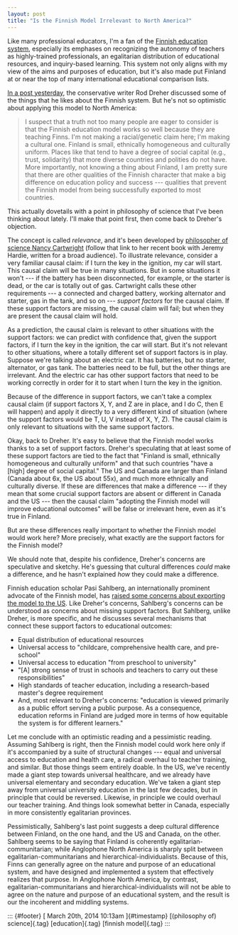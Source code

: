 ```yaml
---
layout: post
title: "Is the Finnish Model Irrelevant to North America?"
---
```



Like many professional educators, I'm a fan of the [Finnish education system](http://www.nea.org/home/40991.htm), especially its emphases on recognizing the autonomy of teachers as highly-trained professionals, an egalitarian distribution of educational resources, and inquiry-based learning. This system not only aligns with my view of the aims and purposes of education, but it's also made put Finland at or near the top of many international educational comparison lists.

[In a post yesterday](http://www.theamericanconservative.com/dreher/why-does-finland-educate-its-kids-better/), the conservative writer Rod Dreher discussed some of the things that he likes about the Finnish system. But he's not so optimistic about applying this model to North America:

> I suspect that a truth not too many people are eager to consider is that the Finnish education model works so well because they are teaching Finns. I'm not making a racial/genetic claim here; I'm making a cultural one. Finland is small, ethnically homogeneous and culturally uniform. Places like that tend to have a degree of social capital (e.g., trust, solidarity) that more diverse countries and polities do not have. More importantly, not knowing a thing about Finland, I am pretty sure that there are other qualities of the Finnish character that make a big difference on education policy and success --- qualities that prevent the Finnish model from being successfully exported to most countries.

This actually dovetails with a point in philosophy of science that I've been thinking about lately. I'll make that point first, then come back to Dreher's objection.

The concept is called *relevance*, and it's been developed by [philosopher of science Nancy Cartwright](http://books.google.ca/books?id=kN3OdpkUyTcC) (follow that link to her recent book with Jeremy Hardie, written for a broad audience). To illustrate relevance, consider a very familiar causal claim: if I turn the key in the ignition, my car will start. This causal claim will be true in many situations. But in some situations it won't --- if the battery has been disconnected, for example, or the starter is dead, or the car is totally out of gas. Cartwright calls these other requirements --- a connected and charged battery, working alternator and starter, gas in the tank, and so on --- *support factors* for the causal claim. If these support factors are missing, the causal claim will fail; but when they are present the causal claim will hold.

As a prediction, the causal claim is relevant to other situations with the support factors: we can predict with confidence that, given the support factors, if I turn the key in the ignition, the car will start. But it's not relevant to other situations, where a totally different set of support factors is in play. Suppose we're talking about an electric car. It has batteries, but no starter, alternator, or gas tank. The batteries need to be full, but the other things are irrelevant. And the electric car has other support factors that need to be working correctly in order for it to start when I turn the key in the ignition.

Because of the difference in support factors, we can't take a complex causal claim (if support factors X, Y, and Z are in place, and I do C, then E will happen) and apply it directly to a very different kind of situation (where the support factors would be T, U, V instead of X, Y, Z). The causal claim is only relevant to situations with the same support factors.

Okay, back to Dreher. It's easy to believe that the Finnish model works thanks to a set of support factors. Dreher's speculating that at least some of these support factors are tied to the fact that "Finland is small, ethnically homogeneous and culturally uniform" and that such countries "have a \[high\] degree of social capital." The US and Canada are larger than Finland (Canada about 6x, the US about 55x), and much more ethnically and culturally diverse. If these are differences that make a difference --- if they mean that some crucial support factors are absent or different in Canada and the US --- then the causal claim "adopting the Finnish model will improve educational outcomes" will be false or irrelevant here, even as it's true in Finland.

But are these differences really important to whether the Finnish model would work here? More precisely, what exactly are the support factors for the Finnish model?

We should note that, despite his confidence, Dreher's concerns are speculative and sketchy. He's guessing that cultural differences *could* make a difference, and he hasn't explained *how* they could make a difference.

Finnish education scholar Pasi Sahlberg, an internationally prominent advocate of the Finnish model, has [raised some concerns about exporting the model to the US](http://pasisahlberg.com/text/). Like Dreher's concerns, Sahlberg's concerns can be understood as concerns about missing support factors. But Sahlberg, unlike Dreher, is more specific, and he discusses several mechanisms that connect these support factors to educational outcomes:

-   Equal distribution of educational resources
-   Universal access to "childcare, comprehensive health care, and pre-school"
-   Universal access to education "from preschool to university"
-   "\[A\] strong sense of trust in schools and teachers to carry out these responsibilities"
-   High standards of teacher education, including a research-based master's degree requirement
-   And, most relevant to Dreher's concerns: "education is viewed primarily as a public effort serving a public purpose. As a consequence, education reforms in Finland are judged more in terms of how equitable the system is for different learners."

Let me conclude with an optimistic reading and a pessimistic reading. Assuming Sahlberg is right, then the Finnish model could work here only if it's accompanied by a suite of structural changes --- equal and universal access to education and health care, a radical overhaul to teacher training, and similar. But those things seem entirely doable. In the US, we've recently made a giant step towards universal healthcare, and we already have universal elementary and secondary education. We've taken a giant step away from universal university education in the last few decades, but in principle that could be reversed. Likewise, in principle we could overhaul our teacher training. And things look somewhat better in Canada, especially in more consistently egalitarian provinces.

Pessimistically, Sahlberg's last point suggests a deep cultural difference between Finland, on the one hand, and the US and Canada, on the other. Sahlberg seems to be saying that Finland is coherently egalitarian-communitarian; while Anglophone North America is sharply split between egalitarian-communitarians and hierarchical-individualists. Because of this, Finns can generally agree on the nature and purpose of an educational system, and have designed and implemented a system that effectively realizes that purpose. In Anglophone North America, by contrast, egalitarian-communitarians and hierarchical-individualists will not be able to agree on the nature and purpose of an educational system, and the result is our the incoherent and middling systems.

::: {#footer}
[ March 20th, 2014 10:13am ]{#timestamp} [(philosophy of) science]{.tag} [education]{.tag} [finnish model]{.tag}
:::
